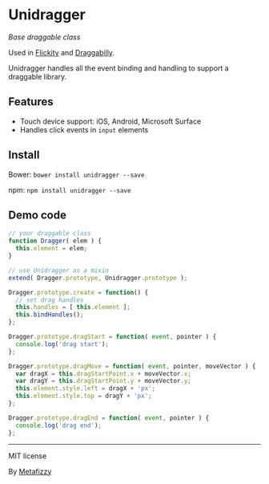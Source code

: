 # Unidragger

_Base draggable class_

Used in [Flickity](http://flickity.metafizzy.co) and [Draggabilly](http://draggabilly.desandro.com).

Unidragger handles all the event binding and handling to support a draggable library.

## Features

+ Touch device support: iOS, Android, Microsoft Surface
+ Handles click events in `input` elements 

## Install

Bower: `bower install unidragger --save`

npm: `npm install unidragger --save`

## Demo code

``` js
// your draggable class
function Dragger( elem ) {
  this.element = elem;
}

// use Unidragger as a mixin
extend( Dragger.prototype, Unidragger.prototype );

Dragger.prototype.create = function() {
  // set drag handles
  this.handles = [ this.element ];
  this.bindHandles();
};

Dragger.prototype.dragStart = function( event, pointer ) {
  console.log('drag start');
};

Dragger.prototype.dragMove = function( event, pointer, moveVector ) {
  var dragX = this.dragStartPoint.x + moveVector.x;
  var dragY = this.dragStartPoint.y + moveVector.y;
  this.element.style.left = dragX + 'px';
  this.element.style.top = dragY + 'px';
};

Dragger.prototype.dragEnd = function( event, pointer ) {
  console.log('drag end');
};
```

---

MIT license

By [Metafizzy](http://metafizzy.co)
